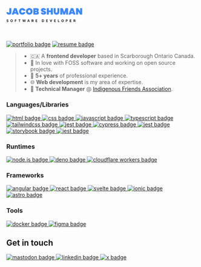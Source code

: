 <a href="https://jacobshuman.ca">
  <picture>
    <source media="(prefers-color-scheme: dark)" srcset="./dark-header.svg" />
    <img alt="header" src="./light-header.svg" width="40%" />
  </picture>
</a>

&nbsp;

[![portfolio badge](https://img.shields.io/badge/portfolio-3B87FF?style=for-the-badge&logo=amp&logoColor=white)](https://jacobshuman.ca)
[![resume badge](https://img.shields.io/badge/resume-FC4C02?style=for-the-badge&logo=googledocs&logoColor=white)](https://jacobshuman.ca/resume.pdf)

> - :canada: A **frontend developer** based in Scarborough Ontario Canada.
> - :open_book: In love with FOSS software and working on open source projects.
> - :calendar: **5+ years** of professional experience.
> - :globe_with_meridians: **Web development** is my area of expertise.
> - :briefcase: **Technical Manager** @ [Indigenous Friends Association](https://indigenousfriends.org).

### Languages/Libraries

<a href="https://developer.mozilla.org/en-US/docs/Learn/HTML/Introduction_to_HTML">
  <picture>
    <source media="(prefers-color-scheme: dark)" srcset="https://img.shields.io/badge/html-202020?style=for-the-badge&logo=html5" />
    <img alt="html badge" src="https://img.shields.io/badge/html-f0f0f0?style=for-the-badge&logo=html5" />
  </picture>
</a>
<a href="https://developer.mozilla.org/en-US/docs/Learn/CSS/First_steps/What_is_CSS">
  <picture>
    <source media="(prefers-color-scheme: dark)" srcset="https://img.shields.io/badge/css-202020?style=for-the-badge&logo=css3&logoColor=489AE0" />
    <img alt="css badge" src="https://img.shields.io/badge/css-f0f0f0?style=for-the-badge&logo=css3&logoColor=489AE0" />
  </picture>
</a>
<a href="https://developer.mozilla.org/en-US/docs/Learn/JavaScript/First_steps/What_is_JavaScript">
  <picture>
    <source media="(prefers-color-scheme: dark)" srcset="https://img.shields.io/badge/javascript-202020?style=for-the-badge&logo=javascript" />
    <img alt="javascript badge" src="https://img.shields.io/badge/javascript-f0f0f0?style=for-the-badge&logo=javascript" />
  </picture>
</a>
<a href="https://www.typescriptlang.org/">
  <picture>
    <source media="(prefers-color-scheme: dark)" srcset="https://img.shields.io/badge/typescript-202020?style=for-the-badge&logo=typescript" />
    <img alt="typescript badge" src="https://img.shields.io/badge/typescript-f0f0f0?style=for-the-badge&logo=typescript" />
  </picture>
</a>
<a href="https://tailwindcss.com/">
  <picture>
    <source media="(prefers-color-scheme: dark)" srcset="https://img.shields.io/badge/tailwind_css-202020?style=for-the-badge&logo=tailwindcss" />
    <img alt="tailwindcss badge" src="https://img.shields.io/badge/tailwind_css-f0f0f0?style=for-the-badge&logo=tailwindcss" />
  </picture>
</a>
<a href="https://jestjs.io/">
  <picture>
    <source media="(prefers-color-scheme: dark)" srcset="https://img.shields.io/badge/jest-202020?style=for-the-badge&logo=jest&logoColor=C21325" />
    <img alt="jest badge" src="https://img.shields.io/badge/jest-f0f0f0?style=for-the-badge&logo=jest&logoColor=C21325" />
  </picture>
</a>
<a href="https://www.cypress.io/">
  <picture>
    <source media="(prefers-color-scheme: dark)" srcset="https://img.shields.io/badge/cypress-202020?style=for-the-badge&logo=cypress" />
    <img alt="cypress badge" src="https://img.shields.io/badge/cypress-f0f0f0?style=for-the-badge&logo=cypress" />
  </picture>
</a>
<a href="https://playwright.dev/">
  <picture>
    <source media="(prefers-color-scheme: dark)" srcset="https://img.shields.io/badge/playwright-202020?style=for-the-badge&logo=jest&logoColor=67B859" />
    <img alt="jest badge" src="https://img.shields.io/badge/playwright-f0f0f0?style=for-the-badge&logo=jest&logoColor=67B859" />
  </picture>
</a>
<a href="https://storybook.js.org/">
  <picture>
    <source media="(prefers-color-scheme: dark)" srcset="https://img.shields.io/badge/storybook-202020?style=for-the-badge&logo=storybook" />
    <img alt="storybook badge" src="https://img.shields.io/badge/storybook-f0f0f0?style=for-the-badge&logo=storybook" />
  </picture>
</a>
<a href="https://flutter.dev/">
  <picture>
    <source media="(prefers-color-scheme: dark)" srcset="https://img.shields.io/badge/flutter-202020?style=for-the-badge&logo=flutter&logoColor=02569B" />
    <img alt="jest badge" src="https://img.shields.io/badge/flutter-f0f0f0?style=for-the-badge&logo=flutter&logoColor=02569B" />
  </picture>
</a>

### Runtimes

<a href="https://nodejs.org/">
  <picture>
    <source media="(prefers-color-scheme: dark)" srcset="https://img.shields.io/badge/node.js-202020?style=for-the-badge&logo=node.js" />
    <img alt="node.js badge" src="https://img.shields.io/badge/node.js-f0f0f0?style=for-the-badge&logo=node.js" />
  </picture>
</a>
<a href="https://deno.com/">
  <picture>
    <source media="(prefers-color-scheme: dark)" srcset="https://img.shields.io/badge/deno-202020?style=for-the-badge&logo=deno" />
    <img alt="deno badge" src="https://img.shields.io/badge/deno-f0f0f0?style=for-the-badge&logo=deno&logoColor=black" />
  </picture>
</a>
<a href="https://workers.cloudflare.com/">
  <picture>
    <source media="(prefers-color-scheme: dark)" srcset="https://img.shields.io/badge/cloudflare_workers-202020?style=for-the-badge&logo=cloudflareworkers" />
    <img alt="cloudflare workers badge" src="https://img.shields.io/badge/cloudflare_workers-f0f0f0?style=for-the-badge&logo=cloudflareworkers" />
  </picture>
</a>

### Frameworks

<a href="https://angular.dev/">
  <picture>
    <source media="(prefers-color-scheme: dark)" srcset="https://img.shields.io/badge/angular-202020?style=for-the-badge&logo=angular&logoColor=d63b9e" />
    <img alt="angular badge" src="https://img.shields.io/badge/angular-f0f0f0?style=for-the-badge&logo=angular&logoColor=d63b9e" />
  </picture>
</a>
<a href="https://react.dev/">
  <picture>
    <source media="(prefers-color-scheme: dark)" srcset="https://img.shields.io/badge/react-202020?style=for-the-badge&logo=react" />
    <img alt="react badge" src="https://img.shields.io/badge/react-f0f0f0?style=for-the-badge&logo=react" />
  </picture>
</a>
<a href="https://svelte.dev/">
  <picture>
    <source media="(prefers-color-scheme: dark)" srcset="https://img.shields.io/badge/svelte-202020?style=for-the-badge&logo=svelte" />
    <img alt="svelte badge" src="https://img.shields.io/badge/svelte-f0f0f0?style=for-the-badge&logo=svelte" />
  </picture>
</a>
<a href="https://ionicframework.com/">
  <picture>
    <source media="(prefers-color-scheme: dark)" srcset="https://img.shields.io/badge/ionic-202020?style=for-the-badge&logo=ionic" />
    <img alt="ionic badge" src="https://img.shields.io/badge/ionic-f0f0f0?style=for-the-badge&logo=ionic" />
  </picture>
</a>
<a href="https://astro.build/">
  <picture>
    <source media="(prefers-color-scheme: dark)" srcset="https://img.shields.io/badge/astro-202020?style=for-the-badge&logo=astro" />
    <img alt="astro badge" src="https://img.shields.io/badge/astro-f0f0f0?style=for-the-badge&logo=astro" />
  </picture>
</a>

### Tools

<a href="https://www.docker.com/">
  <picture>
    <source media="(prefers-color-scheme: dark)" srcset="https://img.shields.io/badge/docker-202020?style=for-the-badge&logo=docker" />
    <img alt="docker badge" src="https://img.shields.io/badge/docker-f0f0f0?style=for-the-badge&logo=docker" />
  </picture>
</a>
<a href="https://www.figma.com/">
  <picture>
    <source media="(prefers-color-scheme: dark)" srcset="https://img.shields.io/badge/figma-202020?style=for-the-badge&logo=figma" />
    <img alt="figma badge" src="https://img.shields.io/badge/figma-f0f0f0?style=for-the-badge&logo=figma" />
  </picture>
</a>

## Get in touch

<a href="https://mastodon.social/@jacobshuman">
  <picture>
    <source media="(prefers-color-scheme: dark)" srcset="https://img.shields.io/badge/mastodon-202020?style=for-the-badge&logo=mastodon" />
    <img alt="mastodon badge" src="https://img.shields.io/badge/mastodon-f0f0f0?style=for-the-badge&logo=mastodon" />
  </picture>
</a>
<a href="https://www.linkedin.com/in/jacob-shuman-186993172/">
  <picture>
    <source media="(prefers-color-scheme: dark)" srcset="https://img.shields.io/badge/linkedin-202020?style=for-the-badge&logo=linkedin&logoColor=0a66c2" />
    <img alt="linkedin badge" src="https://img.shields.io/badge/linkedin-f0f0f0?style=for-the-badge&logo=linkedin&logoColor=0a66c2" />
  </picture>
</a>
<a href="https://twitter.com/jacob_shuman7">
  <picture>
    <source media="(prefers-color-scheme: dark)" srcset="https://img.shields.io/badge/twitter-202020?style=for-the-badge&logo=x" />
    <img alt="x badge" src="https://img.shields.io/badge/twitter-f0f0f0?style=for-the-badge&logo=x&logoColor=black" />
  </picture>
</a>

